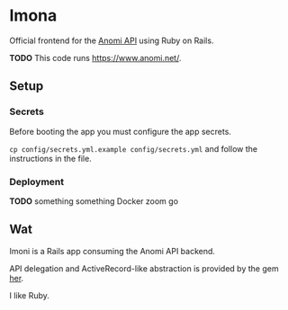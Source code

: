 # Imona

Official frontend for the [Anomi API](https://github.com/AnomiNet/anomi) using Ruby on Rails.

**TODO** This code runs https://www.anomi.net/.

## Setup

### Secrets

Before booting the app you must configure the app secrets.

`cp config/secrets.yml.example config/secrets.yml` and follow the instructions in the file.

### Deployment

**TODO** something something Docker zoom go

## Wat

Imoni is a Rails app consuming the Anomi API backend.

API delegation and ActiveRecord-like abstraction is provided by the gem [her](https://github.com/remiprev/her).

I like Ruby.
